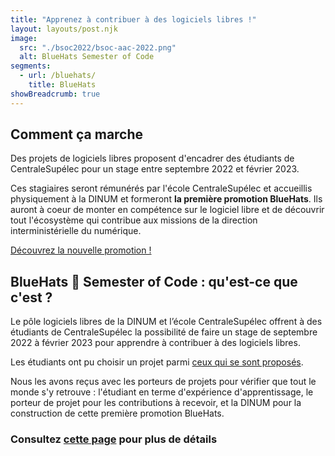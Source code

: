 ```yaml
---
title: "Apprenez à contribuer à des logiciels libres !"
layout: layouts/post.njk
image:
  src: "./bsoc2022/bsoc-aac-2022.png"
  alt: BlueHats Semester of Code
segments:
  - url: /bluehats/
    title: BlueHats
showBreadcrumb: true
---
```

## Comment ça marche

Des projets de logiciels libres proposent d'encadrer des étudiants de CentraleSupélec pour un stage entre septembre 2022 et février 2023.

Ces stagiaires seront rémunérés par l'école CentraleSupélec et accueillis physiquement à la DINUM et formeront <strong>la première promotion BlueHats</strong>.  Ils auront à coeur de monter en compétence sur le logiciel libre et de découvrir tout l'écosystème qui contribue aux missions de la direction interministérielle du numérique.</p>

<a class="fr-link fr-fi-arrow-right-line fr-link--icon-right" href="/fr/bluehats/bsoc-promotion-2022/">Découvrez la nouvelle promotion !</a>

## BlueHats 🧢 Semester of Code : qu'est-ce que c'est ?

Le pôle logiciels libres de la DINUM et l’école CentraleSupélec offrent à des étudiants de CentraleSupélec la possibilité de faire un stage de septembre 2022 à février 2023 pour apprendre à contribuer à des logiciels libres.

Les étudiants ont pu choisir un projet parmi [ceux qui se sont proposés](/fr/bluehats/bsoc-contributions-2022/).

Nous les avons reçus avec les porteurs de projets pour vérifier que tout le monde s'y retrouve : l'étudiant en terme d'expérience d'apprentissage, le porteur de projet pour les contributions à recevoir, et la DINUM pour la construction de cette première promotion BlueHats.

### Consultez <a href="https://man.sr.ht/~codegouvfr/logiciels-libres/bluehats-semester-of-code.md" target="_blank" title="BSoC - Lien externe">cette page</a> pour plus de détails
